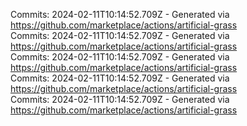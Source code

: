 Commits: 2024-02-11T10:14:52.709Z - Generated via https://github.com/marketplace/actions/artificial-grass
<br>
Commits: 2024-02-11T10:14:52.709Z - Generated via https://github.com/marketplace/actions/artificial-grass
<br>
Commits: 2024-02-11T10:14:52.709Z - Generated via https://github.com/marketplace/actions/artificial-grass
<br>
Commits: 2024-02-11T10:14:52.709Z - Generated via https://github.com/marketplace/actions/artificial-grass
<br>
Commits: 2024-02-11T10:14:52.709Z - Generated via https://github.com/marketplace/actions/artificial-grass
<br>
